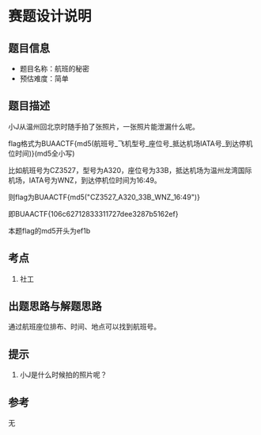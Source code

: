 # 赛题设计说明

## 题目信息

- 题目名称：航班的秘密
- 预估难度：简单

## 题目描述

小J从温州回北京时随手拍了张照片，一张照片能泄漏什么呢。

flag格式为BUAACTF{md5(航班号_飞机型号_座位号_抵达机场IATA号_到达停机位时间)}(md5全小写)

比如航班号为CZ3527，型号为A320，座位号为33B，抵达机场为温州龙湾国际机场，IATA号为WNZ，到达停机位时间为16:49。

则flag为BUAACTF{md5("CZ3527_A320_33B_WNZ_16:49")}

即BUAACTF{106c62712833311727dee3287b5162ef}

本题flag的md5开头为ef1b

## 考点

1. 社工

## 出题思路与解题思路

通过航班座位排布、时间、地点可以找到航班号。

## 提示

1. 小J是什么时候拍的照片呢？

## 参考

无

